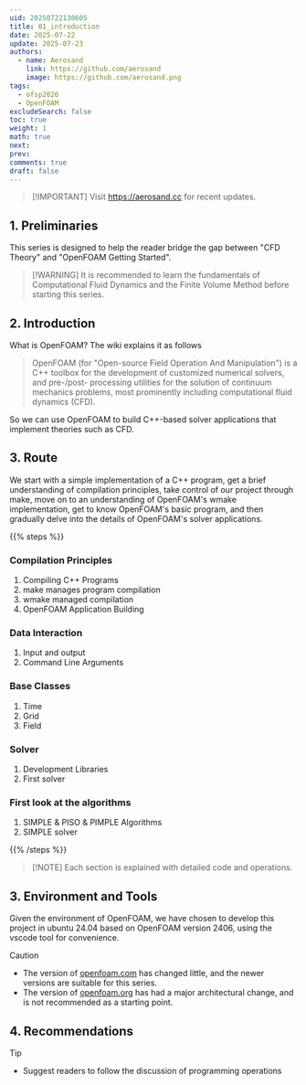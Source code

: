 ```yaml
---
uid: 20250722130605
title: 01_introduction
date: 2025-07-22
update: 2025-07-23
authors:
  - name: Aerosand
    link: https://github.com/aerosand
    image: https://github.com/aerosand.png
tags:
  - ofsp2026
  - OpenFOAM
excludeSearch: false
toc: true
weight: 1
math: true
next: 
prev: 
comments: true
draft: false
---
```


> [!IMPORTANT] Visit  https://aerosand.cc  for recent updates.
> 

## 1. Preliminaries

 This series is designed to help the reader bridge the gap between "CFD Theory" and "OpenFOAM Getting Started".

> [!WARNING] It is recommended to learn the fundamentals of Computational Fluid Dynamics and the Finite Volume Method before starting this series.
> 

## 2. Introduction

 What is OpenFOAM? The wiki explains it as follows

> OpenFOAM (for "Open-source Field Operation And Manipulation") is a C++ toolbox for the development of customized numerical solvers, and pre-/post- processing utilities for the solution of continuum mechanics problems, most prominently including computational fluid dynamics (CFD).
> 

 So we can use OpenFOAM to build C++-based solver applications that implement theories such as CFD.

## 3. Route

 We start with a simple implementation of a C++ program, get a brief understanding of compilation principles, take control of our project through make, move on to an understanding of OpenFOAM's wmake implementation, get to know OpenFOAM's basic program, and then gradually delve into the details of OpenFOAM's solver applications.

 {{% steps %}}

### Compilation Principles

1.  Compiling C++ Programs
2.  make manages program compilation
3.  wmake managed compilation
4.  OpenFOAM Application Building

### Data Interaction

1.  Input and output
2.  Command Line Arguments

### Base Classes

1.  Time
2.  Grid
3.  Field

### Solver

1.  Development Libraries
2.  First solver

### First look at the algorithms

1.  SIMPLE & PISO & PIMPLE Algorithms
2.  SIMPLE solver

 {{% /steps %}}

> [!NOTE] Each section is explained with detailed code and operations.
> 

## 3. Environment and Tools

 Given the environment of OpenFOAM, we have chosen to develop this project in ubuntu 24.04 based on OpenFOAM version 2406, using the vscode tool for convenience.

> [!caution]
> 
> - The version of [openfoam.com](http://openfoam.com/) has changed little, and the newer versions are suitable for this series.
> - The version of [openfoam.org](http://openfoam.org/) has had a major architectural change, and is not recommended as a starting point.

## 4. Recommendations

> [!tip]
> 
> - Suggest readers to follow the discussion of programming operations


